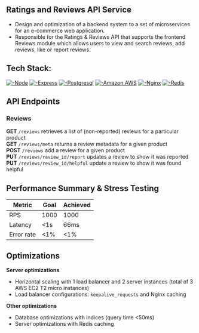 ## Ratings and Reviews API Service
- Design and optimization of a backend system to a set of microservices for an e-commerce web application.
- Responsible for the Ratings & Reviews API that supports the frontend Reviews module which allows users to view and search reviews, add reviews, like or report reviews.



## Tech Stack:<br>
<a href="">![-Node](https://img.shields.io/badge/Node.js-339933.svg?style=for-the-badge&logo=nodedotjs&logoColor=white)</a>
<a href="">![-Express](https://img.shields.io/badge/Express-000000.svg?style=for-the-badge&logo=Express&logoColor=white)</a>
<a href="">![-Postgresql](https://img.shields.io/badge/PostgreSQL-4169E1.svg?style=for-the-badge&logo=PostgreSQL&logoColor=white)</a>
<a href="">![-Amazon AWS](https://img.shields.io/badge/Amazon%20AWS-232F3E.svg?style=for-the-badge&logo=Amazon-AWS&logoColor=white)</a>
<a href="">![-Nginx](https://img.shields.io/static/v1?style=for-the-badge&message=NGINX&color=009639&logo=NGINX&logoColor=FFFFFF&label=)</a>
<a href="">![-Redis](https://img.shields.io/static/v1?style=for-the-badge&message=Redis&color=DC382D&logo=Redis&logoColor=FFFFFF&label=)</a>


## API Endpoints <br>

### Reviews <br>
**GET** `/reviews` retrieves a list of (non-reported) reviews for a particular product<br>
**GET** `/reviews/meta` returns a review metadata for a given product<br>
**POST** `/reviews` add a review for a given product<br>
**PUT** `/reviews/review_id/report` updates a review to show it was reported<br>
**PUT** `/reviews/review_id/helpful` update a review to show it was found helpful<br>



## Performance Summary & Stress Testing
| Metric | Goal | Achieved |
| --- | --- | --- |
| RPS | 1000 | 1000|
| Latency | <1s | 66ms|
| Error rate | <1% | <1%|


## Optimizations <br>
**Server optimizations** <br>
- Horizontal scaling with 1 load balancer and 2 server instances (total of 3 AWS EC2 T2 micro instances)
- Load balancer configurations: `keepalive_requests` and Nginx caching


**Other optimizations** <br>
- Database optimizations with indices (query time <50ms)
- Server optimizations with Redis caching


